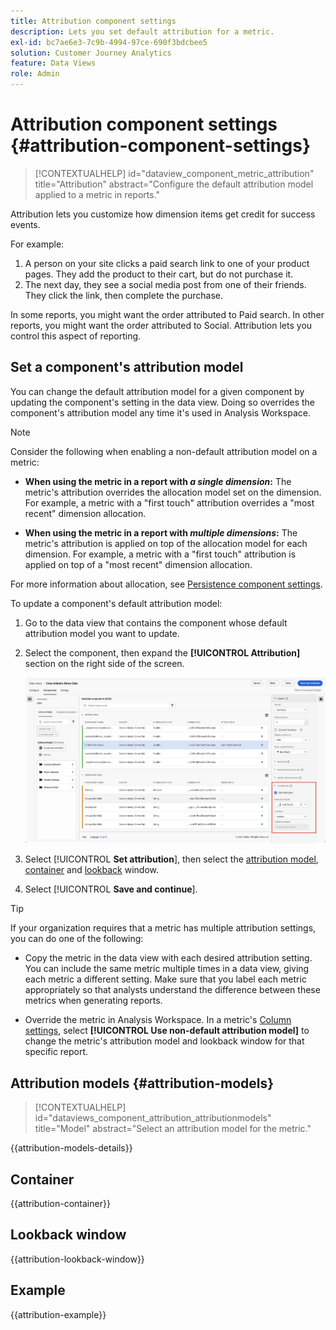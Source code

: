 ```yaml
---
title: Attribution component settings
description: Lets you set default attribution for a metric.
exl-id: bc7ae6e3-7c9b-4994-97ce-690f3bdcbee5
solution: Customer Journey Analytics
feature: Data Views
role: Admin
---
```

# Attribution component settings {#attribution-component-settings}

<!-- markdownlint-disable MD034 -->

>[!CONTEXTUALHELP]
>id="dataview_component_metric_attribution"
>title="Attribution"
>abstract="Configure the default attribution model applied to a metric in reports."

<!-- markdownlint-enable MD034 -->


Attribution lets you customize how dimension items get credit for success events. 

For example:

1. A person on your site clicks a paid search link to one of your product pages. They add the product to their cart, but do not purchase it.
2. The next day, they see a social media post from one of their friends. They click the link, then complete the purchase.

In some reports, you might want the order attributed to Paid search. In other reports, you might want the order attributed to Social. Attribution lets you control this aspect of reporting.

## Set a component's attribution model

You can change the default attribution model for a given component by updating the component's setting in the data view. Doing so overrides the component's attribution model any time it's used in Analysis Workspace.

>[!NOTE]
>
>Consider the following when enabling a non-default attribution model on a metric:
>
>* **When using the metric in a report with *a single dimension*:** The metric's attribution overrides the allocation model set on the dimension. For example, a metric with a "first touch" attribution overrides a "most recent" dimension allocation.
>
>* **When using the metric in a report with *multiple dimensions*:** The metric's attribution is applied on top of the allocation model for each dimension. For example, a metric with a "first touch" attribution is applied on top of a "most recent" dimension allocation.
>
> For more information about allocation, see [Persistence component settings](/help/data-views/component-settings/persistence.md).

To update a component's default attribution model: 

1. Go to the data view that contains the component whose default attribution model you want to update.

1. Select the component, then expand the **[!UICONTROL Attribution]** section on the right side of the screen.

   ![Data views window highlighting the Set attribution option](../assets/attribution-settings.png)

1. Select [!UICONTROL **Set attribution**], then select the [attribution model](#attribution-models), [container](#container) and [lookback](#lookback-window) window.



1. Select [!UICONTROL **Save and continue**].

>[!TIP]
>
>If your organization requires that a metric has multiple attribution settings, you can do one of the following:
>
> * Copy the metric in the data view with each desired attribution setting. You can include the same metric multiple times in a data view, giving each metric a different setting. Make sure that you label each metric appropriately so that analysts understand the difference between these metrics when generating reports.
>
> * Override the metric in Analysis Workspace. In a metric's [Column settings](/help/analysis-workspace/visualizations/freeform-table/column-row-settings/column-settings.md), select **[!UICONTROL Use non-default attribution model]** to change the metric's attribution model and lookback window for that specific report.

## Attribution models {#attribution-models}

<!-- markdownlint-disable MD034 -->

>[!CONTEXTUALHELP]
>id="dataviews_component_attribution_attributionmodels"
>title="Model"
>abstract="Select an attribution model for the metric."

<!-- markdownlint-enable MD034 -->

{{attribution-models-details}}

## Container 

{{attribution-container}}

## Lookback window

{{attribution-lookback-window}}

## Example

{{attribution-example}}
